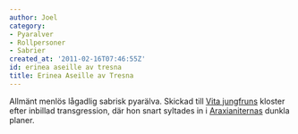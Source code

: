 ```yaml
---
author: Joel
category:
- Pyaralver
- Rollpersoner
- Sabrier
created_at: '2011-02-16T07:46:55Z'
id: erinea aseille av tresna
title: Erinea Aseille av Tresna
---
```

Allmänt menlös lågadlig sabrisk pyarälva. Skickad till [Vita jungfruns] kloster efter inbillad transgression, där hon snart syltades in i [Araxianiternas] dunkla planer.

  [Vita jungfruns]: Vita_Jungfrun
  [Araxianiternas]: Araxianiterna